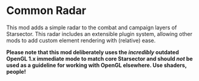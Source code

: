  Common Radar
==============

This mod adds a simple radar to the combat and campaign layers of Starsector. This radar includes an extensible plugin system, allowing other mods to add custom element rendering with (relative) ease.


**Please note that this mod deliberately uses the *incredibly* outdated OpenGL 1.x immediate mode to match core Starsector and should *not* be used as a guideline for working with OpenGL elsewhere. Use shaders, people!**